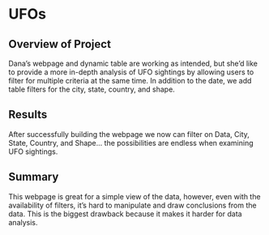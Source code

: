 # UFOs
## Overview of Project
Dana’s webpage and dynamic table are working as intended, but she’d like to provide a more in-depth analysis of UFO sightings by allowing users to filter for multiple criteria at the same time. In addition to the date, we add table filters for the city, state, country, and shape.
## Results
After successfully building the webpage we now can filter on Data, City, State, Country, and Shape... the possibilities are endless when examining UFO sightings.

## Summary
This webpage is great for a simple view of the data, however, even with the availability of filters, it’s hard to manipulate and draw conclusions from the data. This is the biggest drawback because it makes it harder for data analysis.
